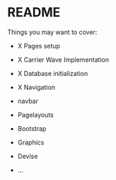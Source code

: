 # README



Things you may want to cover:

* X Pages setup

* X Carrier Wave Implementation

* X Database initialization

* X Navigation

* navbar

* Pagelayouts

* Bootstrap

* Graphics

* Devise

* ...
